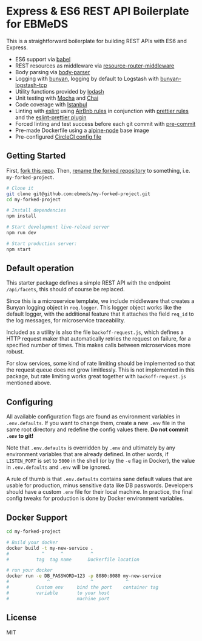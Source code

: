 Express & ES6 REST API Boilerplate for EBMeDS
==================================

This is a straightforward boilerplate for building REST APIs with ES6 and Express.

- ES6 support via [babel](https://babeljs.io)
- REST resources as middleware via [resource-router-middleware](https://github.com/developit/resource-router-middleware)
- Body parsing via [body-parser](https://github.com/expressjs/body-parser)
- Logging with [bunyan](https://github.com/trentm/node-bunyan), logging by default to Logstash with [bunyan-logstash-tcp](https://github.com/transcovo/bunyan-logstash-tcp)
- Utility functions provided by [lodash](https://lodash.com/)
- Unit testing with [Mocha](https://mochajs.org) and [Chai](http://chaijs.com)
- Code coverage with [Istanbul](https://gotwarlost.github.io/istanbul/)
- Linting with [eslint](https://eslint.org) using [AirBnb rules](https://github.com/airbnb/javascript) in conjunction with [prettier rules](https://github.com/prettier/eslint-config-prettier) and the [eslint-prettier plugin](https://github.com/prettier/eslint-plugin-prettier)
- Forced linting and test success before each git commit with [pre-commit](https://github.com/observing/pre-commit)
- Pre-made Dockerfile using a [alpine-node](https://github.com/mhart/alpine-node) base image
- Pre-configured [CircleCI config file](https://circleci.com)

Getting Started
---------------

First, [fork this repo](https://help.github.com/articles/fork-a-repo/). Then, [rename the forked repository](https://help.github.com/articles/renaming-a-repository/) to something, i.e. `my-forked-project`.

```sh
# Clone it
git clone git@github.com:ebmeds/my-forked-project.git
cd my-forked-project

# Install dependencies
npm install

# Start development live-reload server
npm run dev

# Start production server:
npm start
```

Default operation
------

This starter package defines a simple REST API with the endpoint `/api/facets`, this should of course be replaced.

Since this is a microservice template, we include middleware that creates a Bunyan logging object in `req.logger`. This logger object works like the default logger, with the additional feature that it attaches the field `req_id` to the log messages, for microservice traceability.

Included as a utility is also the file `backoff-request.js`, which defines a HTTP request maker that automatically retries the request on failure, for a specified number of times. This makes calls between microservices more robust.

For slow services, some kind of rate limiting should be implemented so that the request queue does not grow limitlessly. This is not implemented in this package, but rate limiting works great together with `backoff-request.js` mentioned above.

Configuring
------

All available configuration flags are found as environment variables in `.env.defaults`. If you want to change them, create a new `.env` file in the same root directory and redefine the config values there. **Do not commit `.env` to git!**

Note that `.env.defaults` is overridden by `.env` and ultimately by any environment variables that are already defined. In other words, if `LISTEN_PORT` is set to `5000` in the shell (or by the `-e` flag in Docker), the value in `.env.defaults` and `.env` will be ignored.

A rule of thumb is that `.env.defaults` contains sane default values that are usable for production, minus sensitive data like DB passwords. Developers should have a custom `.env` file for their local machine. In practice, the final config tweaks for production is done by Docker environment variables.

Docker Support
------
```sh
cd my-forked-project

# Build your docker
docker build -t my-new-service .
#            ^      ^          ^
#          tag  tag name      Dockerfile location

# run your docker
docker run -e DB_PASSWORD=123 -p 8080:8080 my-new-service
#              ^               ^            ^
#          Custom env     bind the port    container tag
#          variable       to your host
#                         machine port

```

License
-------

MIT
